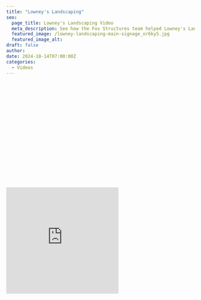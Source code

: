```yaml
---
title: "Lowney's Landscaping"
seo:
  page_title: Lowney's Landscaping Video
  meta_description: See how the Fox Structures team helped Lowney's Landscaping expand one of their primary storage buildings.
  featured_image: /lowney-landscaping-main-signage_or6ky5.jpg
  featured_image_alt:
draft: false
author:
date: 2024-10-14T07:00:00Z
categories:
  - Videos
---
```


  <div class="wistia_responsive_padding" style="padding:56.25% 0 0 0;position:relative;"><div class="wistia_responsive_wrapper" style="height:100%;left:0;position:absolute;top:0 width:100%;"><iframe src="https://fast.wistia.net/embed/iframe/eczelogxjm?seo=true&videoFoam=true" title="Fox Structures Lowney's Landscaping" allow="autoplay; fullscreen" allowtransparency="true" frameborder="0" scrolling="no" class="wistia_embed" name="wistia_embed" msallowfullscreen width="100%" height="100%"></iframe></div></div> <script src="https://fast.wistia.net/assets/external/E-v1.js" async></script>